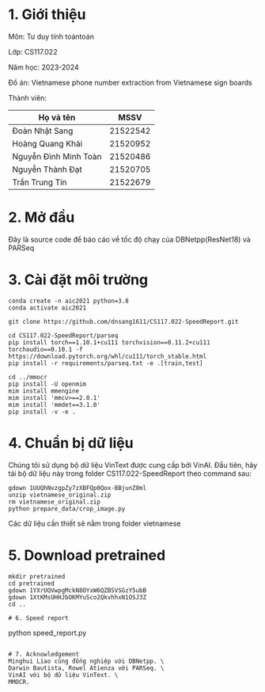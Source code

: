 # 1. Giới thiệu

Môn: Tư duy tính toántoán

Lớp: CS117.022

Năm học: 2023-2024

Đồ án: Vietnamese phone number extraction from Vietnamese sign boards

Thành viên:

|Họ và tên          | MSSV      |
--- | ---
| Đoàn Nhật Sang | 21522542 |
| Hoàng Quang Khải | 21520952 |
| Nguyễn Đình Minh Toàn  |21520486 |
| Nguyễn Thành Đạt | 21520705 |
| Trần Trung Tín |21522679|
# 2. Mở đầu 

Đây là source code để báo cáo về tốc độ chạy của DBNetpp(ResNet18) và PARSeq

# 3. Cài đặt môi trường

```
conda create -n aic2021 python=3.8
conda activate aic2021

git clone https://github.com/dnsang1611/CS117.022-SpeedReport.git

cd CS117.022-SpeedReport/parseq
pip install torch==1.10.1+cu111 torchvision==0.11.2+cu111 torchaudio==0.10.1 -f https://download.pytorch.org/whl/cu111/torch_stable.html
pip install -r requirements/parseq.txt -e .[train,test]

cd ../mmocr
pip install -U openmim
mim install mmengine
mim install 'mmcv>==2.0.1'
mim install 'mmdet==3.1.0'
pip install -v -e .
```

# 4. Chuẩn bị dữ liệu

Chúng tôi sử dụng bộ dữ liệu VinText  được cung cấp bởi VinAI. Đầu tiên, hãy tải bộ dữ liệu này trong folder CS117.022-SpeedReport theo command sau:

```
gdown 1UUQhNvzgpZy7zXBFQp0Qox-BBjunZ0ml
unzip vietnamese_original.zip
rm vietnamese_original.zip
python prepare_data/crop_image.py
```

Các dữ liệu cần thiết sẽ nằm trong folder vietnamese

# 5. Download pretrained
```
mkdir pretrained
cd pretrained
gdown 1YXrUQVwpgMckN8OYxW6QZBSVSGzY5ubB
gdown 1XtKMsUHHJbOKMYuSco2QkvhhxN1OSJ3Z
cd ..

# 6. Speed report

```
python speed_report.py
```

# 7. Acknowledgement
Minghui Liao cùng đồng nghiệp với DBNetpp. \
Darwin Bautista, Rowel Atienza với PARSeq. \
VinAI với bộ dữ liệu VinText. \
MMOCR.

